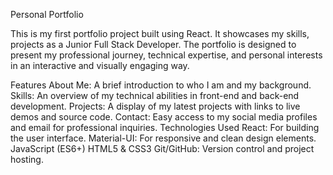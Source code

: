 Personal Portfolio



This is my first portfolio project built using React. It showcases my skills, projects as a Junior Full Stack Developer.
 The portfolio is designed to present my professional journey, technical expertise, and personal interests in an interactive and visually engaging way.

Features
About Me: A brief introduction to who I am and my background.
Skills: An overview of my technical abilities in front-end and back-end development.
Projects: A display of my latest projects with links to live demos and source code.
Contact: Easy access to my social media profiles and email for professional inquiries.
Technologies Used
React: For building the user interface.
Material-UI: For responsive and clean design elements.
JavaScript (ES6+)
HTML5 & CSS3
Git/GitHub: Version control and project hosting.
